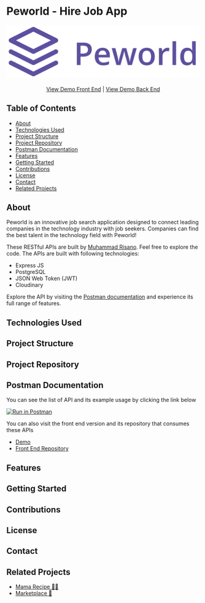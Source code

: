 # Peworld - Hire Job App

<div align="center">
  <img src="./assets/peworld-logo-purple.webp">
  <br>
  <br>
  <a href="https://wafash-peworld-react.netlify.app/">View Demo Front End</a>
  <span>|</span>
  <a href="https://fwm17-be-peword.vercel.app/">View Demo Back End</a>
</div>

## Table of Contents

- [About](#about)
- [Technologies Used](#technologies-used)
- [Project Structure](#project-structure)
- [Project Repository](#project-repository)
- [Postman Documentation](#postman-documentation)
- [Features](#features)
- [Getting Started](#getting-started)
- [Contributions](#contributions)
- [License](#license)
- [Contact](#contact)
- [Related Projects](#related-projects)

## About

Peworld is an innovative job search application designed to connect leading companies in the technology industry with job seekers. Companies can find the best talent in the technology field with Peworld!

These RESTful APIs are built by [Muhammad Risano](https://github.com/muhammadrisano). Feel free to explore the code. The APIs are built with following technologies:

- Express JS
- PostgreSQL
- JSON Web Token (JWT)
- Cloudinary

Explore the API by visiting the [Postman documentation](https://documenter.getpostman.com/view/7675329/2s9YysDhDY) and experience its full range of features.

## Technologies Used

## Project Structure

## Project Repository

## Postman Documentation

You can see the list of API and its example usage by clicking the link below

[![Run in Postman](https://run.pstmn.io/button.svg)](https://documenter.getpostman.com/view/31330000/2sA3QniuZG)

You can also visit the front end version and its repository that consumes these APIs

- [Demo](https://wafash-peworld-react.netlify.app/)
- [Front End Repository](https://github.com/wafash08/fwgo-peworld)

## Features

## Getting Started

## Contributions

## License

## Contact

## Related Projects

- [Mama Recipe 🧑‍🍳](https://github.com/wafash08/mama-recipe-be)
- [Marketplace 🛒](https://github.com/wafash08/fwgo-marketplace)
